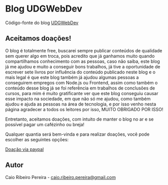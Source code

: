 # Blog UDGWebDev

Código-fonte do blog [UDGWebDev](https://udgwebdev.github.io)

## Aceitamos doações!

O blog é totalmente free, buscarei sempre publicar conteúdos de qualidade sem querer algo em troca, pois acredito que já ganhamos muito quando compartilhamos conhecimento com as pessoas, caso não saiba, este blog já me ajudou e muito a conseguir bons trabalhos, já tive a oportunidade de escrever sete livros por influência do conteúdo publicado neste blog e o mais legal é que este blog também já ajudou algumas pessoas a conseguirem empregos com Node.js ou Frontend, assim como também o conteúdo desse blog já se foi referência em trabalhos de conclusões de cursos, para mim é muito gratificante ver que este blog conseguiu causar esse impacto na sociedade, em que não só me ajudou, como também ajudou e ajuda as pessoas na área de tecnologia, e por isso venho nesta página agradecer a todos os leitores por isso, MUITO OBRIGADO POR ISSO!

Entretanto, aceitamos doações, com intuito de manter o blog no ar e se possível pagar um cafézinho ou breja!

Qualquer quantia será bem-vinda e para realizar doações, você pode escolher as seguintes opções:

[Doação via paypal](https://www.paypal.com/donate/?cmd=_s-xclick&hosted_button_id=L8MUNAKECUULY&source=url)  

## Autor

Caio Ribeiro Pereira - caio.ribeiro.pereira@gmail.com

